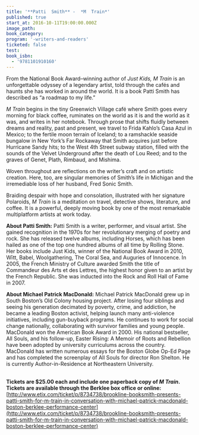 ```yaml
---
title: '**Patti  Smith** -  *M  Train*'
published: true
start_at: 2016-10-11T19:00:00.000Z
image_path:
book_category:
program: '-writers-and-readers'
ticketed: false
test:
book_isbn:
  - '9781101910160'
---
```



From the National Book Award–winning author of *Just Kids, M Train* is an unforgettable odyssey of a legendary artist, told through the caf&eacute;s and haunts she has worked in around the world. It is a book Patti Smith has described as “a roadmap to my life.”

*M Train* begins in the tiny Greenwich Village caf&eacute; where Smith goes every morning for black coffee, ruminates on the world as it is and the world as it was, and writes in her notebook. Through prose that shifts fluidly between dreams and reality, past and present, we travel to Frida Kahlo’s Casa Azul in Mexico; to the fertile moon terrain of Iceland; to a ramshackle seaside bungalow in New York’s Far Rockaway that Smith acquires just before Hurricane Sandy hits; to the West 4th Street subway station, filled with the sounds of the Velvet Underground after the death of Lou Reed; and to the graves of Genet, Plath, Rimbaud, and Mishima.

Woven throughout are reflections on the writer’s craft and on artistic creation. Here, too, are singular memories of Smith’s life in Michigan and the irremediable loss of her husband, Fred Sonic Smith.&nbsp;

Braiding despair with hope and consolation, illustrated with her signature Polaroids, *M Train* is a meditation on travel, detective shows, literature, and coffee. It is a powerful, deeply moving book by one of the most remarkable multiplatform artists at work today.

**About Patti Smith:** Patti Smith is a writer, performer, and visual artist. She gained recognition in the 1970s for her revolutionary merging of poetry and rock. She has released twelve albums, including Horses, which has been hailed as one of the top one hundred albums of all time by Rolling Stone. Her books include Just Kids, winner of the National Book Award in 2010, Wītt, Babel, Woolgathering, The Coral Sea, and Auguries of Innocence. In 2005, the French Ministry of Culture awarded Smith the title of Commandeur des Arts et des Lettres, the highest honor given to an artist by the French Republic. She was inducted into the Rock and Roll Hall of Fame in 2007.

**About Michael Patrick MacDonald:** Michael Patrick MacDonald grew up in South Boston’s Old Colony housing project. After losing four siblings and seeing his generation decimated by poverty, crime, and addiction, he became a leading Boston activist, helping launch many anti-violence initiatives, including gun-buyback programs. He continues to work for social change nationally, collaborating with survivor families and young people. MacDonald won the American Book Award in 2000. His national bestseller, All Souls, and his follow-up, Easter Rising: A Memoir of Roots and Rebellion have been adopted by university curriculums across the country. MacDonald has written numerous essays for the Boston Globe Op-Ed Page and has completed the screenplay of All Souls for director Ron Shelton. He is currently Author-in-Residence at Northeastern University.

<br>**Tickets are $25.00 each and include one paperback copy of *M Train*. Tickets are available through the Berklee box office or online:**[http://www.etix.com/ticket/p/8734738/brookline-booksmith-presents-patti-smith-for-m-train-in-conversation-with-michael-patrick-macdonald-boston-berklee-performance-center](http://www.etix.com/ticket/p/8734738/brookline-booksmith-presents-patti-smith-for-m-train-in-conversation-with-michael-patrick-macdonald-boston-berklee-performance-center)